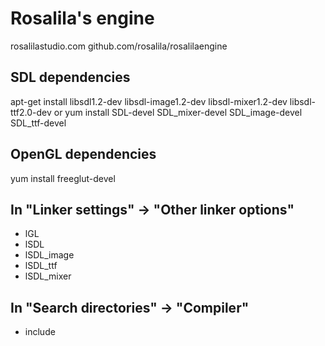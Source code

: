 Rosalila's engine
=================
rosalilastudio.com
github.com/rosalila/rosalilaengine

SDL dependencies
----------------
apt-get install libsdl1.2-dev libsdl-image1.2-dev libsdl-mixer1.2-dev libsdl-ttf2.0-dev
or
yum install SDL-devel SDL_mixer-devel SDL_image-devel SDL_ttf-devel
 
OpenGL dependencies
-------------------
yum install freeglut-devel
 
In "Linker settings" -> "Other linker options"
----------------------------------------------
*   lGL
*   lSDL
*   lSDL_image
*   lSDL_ttf
*   lSDL_mixer
 
In "Search directories" -> "Compiler"
-------------------------------------
*   include
